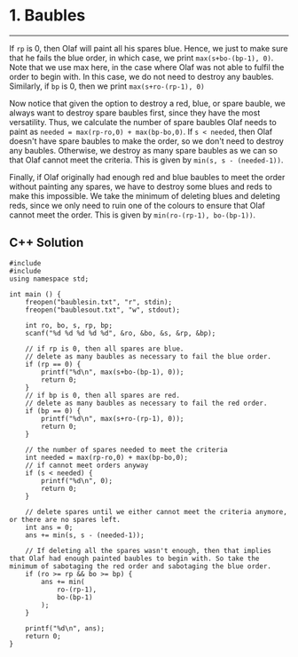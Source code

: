 # 1. Baubles

---

If `rp` is 0, then Olaf will paint all his spares blue. Hence, we just to make sure that he fails the blue order, in which case, we print `max(s+bo-(bp-1), 0)`. Note that we use max here, in the case where Olaf was not able to fulfil the order to begin with. In this case, we do not need to destroy any baubles. Similarly, if `bp` is 0, then we print `max(s+ro-(rp-1), 0)`

Now notice that given the option to destroy a red, blue, or spare bauble, we always want to destroy spare baubles first, since they have the most versatility. Thus, we calculate the number of spare baubles Olaf needs to paint as `needed = max(rp-ro,0) + max(bp-bo,0)`. If `s < needed`, then Olaf doesn't have spare baubles to make the order, so we don't need to destroy any baubles. Otherwise, we destroy as many spare baubles as we can so that Olaf cannot meet the criteria. This is given by `min(s, s - (needed-1))`.

Finally, if Olaf originally had enough red and blue baubles to meet the order without painting any spares, we have to destroy some blues and reds to make this impossible. We take the minimum of deleting blues and deleting reds, since we only need to ruin one of the colours to ensure that Olaf cannot meet the order. This is given by `min(ro-(rp-1), bo-(bp-1))`.

## C++ Solution
<pre class="line-numbers"><code class="language-c++">#include <cstdio>
#include <algorithm>
using namespace std;

int main () {
    freopen("baublesin.txt", "r", stdin);
    freopen("baublesout.txt", "w", stdout);

    int ro, bo, s, rp, bp;
    scanf("%d %d %d %d %d", &ro, &bo, &s, &rp, &bp);

    // if rp is 0, then all spares are blue.
    // delete as many baubles as necessary to fail the blue order.
    if (rp == 0) {
        printf("%d\n", max(s+bo-(bp-1), 0));
        return 0;
    }
    // if bp is 0, then all spares are red.
    // delete as many baubles as necessary to fail the red order.
    if (bp == 0) {
        printf("%d\n", max(s+ro-(rp-1), 0));
        return 0;
    }

    // the number of spares needed to meet the criteria
    int needed = max(rp-ro,0) + max(bp-bo,0);
    // if cannot meet orders anyway
    if (s < needed) {
        printf("%d\n", 0);
        return 0;
    }

    // delete spares until we either cannot meet the criteria anymore, or there are no spares left.
    int ans = 0;
    ans += min(s, s - (needed-1));

    // If deleting all the spares wasn't enough, then that implies that Olaf had enough painted baubles to begin with. So take the minimum of sabotaging the red order and sabotaging the blue order.
    if (ro >= rp && bo >= bp) {
        ans += min(
            ro-(rp-1),
            bo-(bp-1)
        );
    }

    printf("%d\n", ans);
    return 0;
}
</code></pre>
